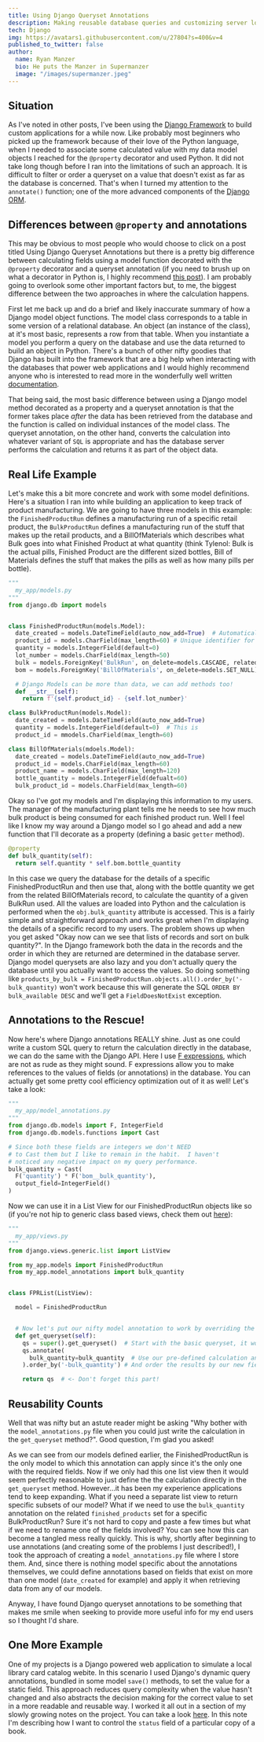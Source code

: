 ```yaml
---
title: Using Django Queryset Annotations
description: Making reusable database queries and customizing server logic
tech: Django
img: https://avatars1.githubusercontent.com/u/27804?s=400&v=4
published_to_twitter: false
author:
  name: Ryan Manzer
  bio: He puts the Manzer in Supermanzer
  image: "/images/supermanzer.jpeg"
---
```


## Situation

As I've noted in other posts, I've been using the [Django Framework](https://www.djangoproject.com/) to build custom applications for a while now. Like probably most beginners who picked up the framework because of their love of the Python language, when I needed to associate some calculated value with my data model objects I reached for the `@property` decorator and used Python. It did not take long though before I ran into the limitations of such an approach. It is difficult to filter or order a queryset on a value that doesn't exist as far as the database is concerned. That's when I turned my attention to the `annotate()` function; one of the more advanced components of the [Django ORM](https://docs.djangoproject.com/en/3.1/ref/models/querysets/#annotate).

## Differences between `@property` and annotations

This may be obvious to most people who would choose to click on a post titled Using Django Queryset Annotations but there is a pretty big difference between calculating fields using a model function decorated with the `@property` decorator and a queryset annotation (if you need to brush up on what a decorator in Python is, I highly recommend [this post](https://realpython.com/primer-on-python-decorators/)). I am probably going to overlook some other important factors but, to me, the biggest difference between the two approaches in where the calculation happens.

First let me back up and do a brief and likely inaccurate summary of how a Django model object functions. The model class corresponds to a table in some version of a relational database. An object (an instance of the class), at it's most basic, represents a row from that table. When you instantiate a model you perform a query on the database and use the data returned to build an object in Python. There's a bunch of other nifty goodies that Django has built into the framework that are a big help when interacting with the databases that power web applications and I would highly recommend anyone who is interested to read more in the wonderfully well written [documentation](https://docs.djangoproject.com/en/3.1/topics/db/models/).

That being said, the most basic difference between using a Django model method decorated as a property and a queryset annotation is that the former takes place _after_ the data has been retrieved from the database and the function is called on individual instances of the model class. The queryset annotation, on the other hand, converts the calculation into whatever variant of `SQL` is appropriate and has the database server performs the calculation and returns it as part of the object data.

## Real Life Example

Let's make this a bit more concrete and work with some model definitions. Here's a situation I ran into while building an application to keep track of product manufacturing. We are going to have three models in this example: the `FinishedProductRun` defines a manufacturing run of a specific retail product, the `BulkProductRun` defines a manufacturing run of the stuff that makes up the retail products, and a BillOfMaterials which describes what Bulk goes into what Finished Product at what quantity (think Tylenol: Bulk is the actual pills, Finished Product are the different sized bottles, Bill of Materials defines the stuff that makes the pills as well as how many pills per bottle).

```python
"""
  my_app/models.py
"""
from django.db import models


class FinishedProductRun(models.Model):
  date_created = models.DateTimeField(auto_now_add=True)  # Automatically sets the value to the current date when record created
  product_id = models.CharField(max_length=60) # Unique identifier for a specific finished product
  quantity = models.IntegerField(default=0)
  lot_number = models.CharField(max_length=50)
  bulk = models.ForeignKey('BulkRun', on_delete=models.CASCADE, related_name='finished_products')
  bom = models.ForeignKey('BillOfMaterials', on_delete=models.SET_NULL)

  # Django Models can be more than data, we can add methods too!
  def __str__(self):
    return f'{self.product_id} - {self.lot_number}'

class BulkProductRun(models.Model):
  date_created = models.DateTimeField(auto_now_add=True)
  quantity = models.IntegerField(default=0)  # This is
  product_id = mmodels.CharField(max_length=60)

class BillOfMaterials(mdoels.Model):
  date_created = models.DateTimeField(auto_now_add=True)
  product_id = models.CharField(max_length=60)
  product_name = models.CharField(max_length=120)
  bottle_quantity = models.IntegerField(defualt=60)
  bulk_product_id = models.CharField(max_length=60)
```

Okay so I've got my models and I'm displaying this information to my users. The manager of the manufacturing plant tells me he needs to see how much bulk product is being consumed for each finished product run. Well I feel like I know my way around a Django model so I go ahead and add a new function that I'll decorate as a property (defining a basic `getter` method).

```python
@property
def bulk_quantity(self):
  return self.quantity * self.bom.bottle_quantity
```

In this case we query the database for the details of a specific FinishedProductRun and then use that, along with the bottle quantity we get from the related BillOfMaterials record, to calculate the quantity of a given BulkRun used. All the values are loaded into Python and the calculation is performed when the `obj.bulk_quantity` attribute is accessed. This is a fairly simple and straightforward approach and works great when I'm displaying the details of a specific record to my users. The problem shows up when you get asked "Okay now can we see that lists of records and sort on bulk quantity?". In the Django framework both the data in the records and the order in which they are returned are determined in the database server. Django model querysets are also lazy and you don't actually query the database until you actually want to access the values. So doing something like `products_by_bulk = FinishedProductRun.objects.all().order_by('-bulk_quantity)` won't work because this will generate the SQL `ORDER BY bulk_available DESC` and we'll get a `FieldDoesNotExist` exception.

## Annotations to the Rescue!

Now here's where Django annotations REALLY shine. Just as one could write a custom SQL query to return the calculation directly in the database, we can do the same with the Django API. Here I use [F expressions](https://docs.djangoproject.com/en/3.1/ref/models/expressions/#f-expressions), which are not as rude as they might sound. F expressions allow you to make references to the values of fields (or annotations) in the database. You can actually get some pretty cool efficiency optimization out of it as well! Let's take a look:

```python
"""
  my_app/model_annotations.py
"""
from django.db.models import F, IntegerField
from django.db.models.functions import Cast

# Since both these fields are integers we don't NEED
# to Cast them but I like to remain in the habit.  I haven't
# noticed any negative impact on my query performance.
bulk_quantity = Cast(
  F('quantity') * F('bom__bulk_quantity'),
  output_field=IntegerField()
)

```

Now we can use it in a List View for our FinishedProductRun objects like so (if you're not hip to generic class based views, check them out [here](https://docs.djangoproject.com/en/3.1/ref/class-based-views/)):

```python
"""
  my_app/views.py
"""
from django.views.generic.list import ListView

from my_app.models import FinishedProductRun
from my_app.model_annotations import bulk_quantity


class FPRList(ListView):

  model = FinishedProductRun


  # Now let's put our nifty model annotation to work by overriding the default get_queryset method
  def get_queryset(self):
    qs = super().get_queryset()  # Start with the basic queryset, it won't hit the DB until we render the list
    qs.annotate(
      bulk_quantity=bulk_quantity  # Use our pre-defined calculation and tell the DB what to call it
    ).order_by('-bulk_quantity') # And order the results by our new field

    return qs  # <- Don't forget this part!
```

## Reusability Counts

Well that was nifty but an astute reader might be asking "Why bother with the `model_annotations.py` file when you could just write the calculation in the `get_queryset` method?". Good question, I'm glad you asked!

As we can see from our models defined earlier, the FinishedProductRun is the only model to which this annotation can apply since it's the only one with the required fields. Now if we only had this one list view then it would seem perfectly reasonable
to just define the the calculation directly in the `get_queryset` method. However...it has been my experience applications tend to keep expanding. What if you need a separate list view to return specific subsets of our model? What if we need to use the `bulk_quantity` annotation on the related `finished_products` set for a specific BulkProductRun? Sure it's not hard to copy and paste a few times but what if we need to rename one of the fields involved? You can see how this can become a tangled mess really quickly. This is why, shortly after beginning to use annotations (and creating some of the problems I just described!), I took the approach of creating a `model_annotations.py` file where I store them. And, since there is nothing model specific about the annotations themselves, we could define annotations based on fields that exist on more than one model (`date_created` for example) and apply it when retrieving data from any of our models.

Anyway, I have found Django queryset annotations to be something that makes me smile when seeking to provide more useful info for my end users so I thought I'd share.

## One More Example
One of my projects is a Django powered web application to simulate a local library card catalog webite.  In this scenario I used Django's dynamic query annotations, bundled in some model `save()` methods, to set the value for a static field.  This approach reduces query complexity when the value hasn't changed and also abstracts the decision making for the correct value to set in a more readable and reusable way.  I worked it all out in a section of my slowly growing notes on the project.  You can take a look [here](https://supermanzer.github.io/DendronNotes/notes/c874cfd9-6e98-431b-a86a-b60d0cbf3a69.html).  In this note I'm describing how I want to control the `status` field of a particular copy of a book.
